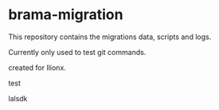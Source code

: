 # brama-migration

This repository contains the migrations data, scripts and logs.

Currently only used to test git commands.

created for Ilionx.

test

lalsdk
